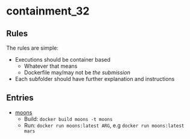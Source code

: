 # containment_32

## Rules

The rules are simple:

* Executions should be container based
  * Whatever that means
  * Dockerfile may/may not be _the submission_
* Each subfolder should have further explanation and instructions

## Entries

* [moons](./moons/README.md)
  * Build: `docker build moons -t moons`
  * Run: `docker run moons:latest ARG`, e.g `docker run moons:latest mars`